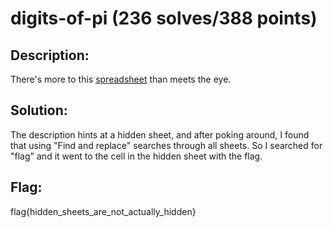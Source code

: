 # digits-of-pi (236 solves/388 points)
## Description:
There's more to this [spreadsheet](https://docs.google.com/spreadsheets/d/1y7AxYvBwJ1DeapnhV401w0T5HzQNIfrN1WeQFbnwbIE/edit) than meets the eye.

## Solution:
The description hints at a hidden sheet, and after poking around, I found that using "Find and replace" searches through all sheets. So I searched for "flag" and it went to the cell in the hidden sheet with the flag.

## Flag:
flag{hidden_sheets_are_not_actually_hidden}